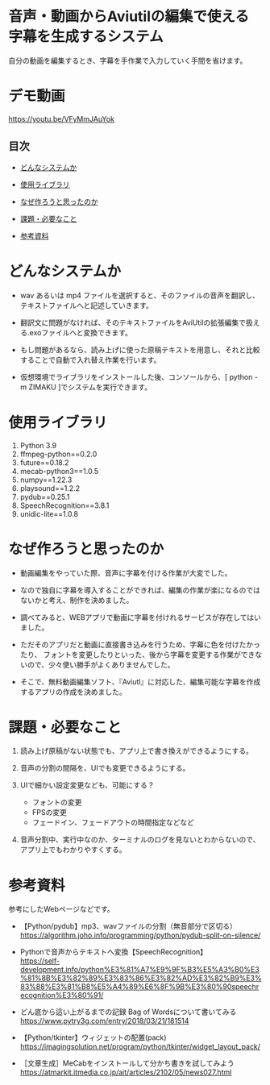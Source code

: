 # 音声・動画からAviutilの編集で使える字幕を生成するシステム
自分の動画を編集するとき、字幕を手作業で入力していく手間を省けます。

# デモ動画
https://youtu.be/VFyMmJAuYok


## 目次
- [どんなシステムか](#どんなシステムか)

- [使用ライブラリ](#使用ライブラリ)

- [なぜ作ろうと思ったのか](#なぜ作ろうと思ったのか)
- [課題・必要なこと](#課題・必要なこと)
- [参考資料](#参考資料)



# どんなシステムか
- wav あるいは mp4 ファイルを選択すると、そのファイルの音声を翻訳し、テキストファイルへと記述していきます。

- 翻訳文に問題がなければ、そのテキストファイルをAviUtilの拡張編集で扱える.exoファイルへと変換できます。

- もし問題があるなら、読み上げに使った原稿テキストを用意し、それと比較することで自動で入れ替え作業を行います。

- 仮想環境でライブラリをインストールした後、コンソールから、[ python -m ZIMAKU ]でシステムを実行できます。


# 使用ライブラリ 
1. Python 3.9
2. ffmpeg-python==0.2.0
3. future==0.18.2
4. mecab-python3==1.0.5
5. numpy==1.22.3
6. playsound==1.2.2
7. pydub==0.25.1
8. SpeechRecognition==3.8.1
9. unidic-lite==1.0.8


# なぜ作ろうと思ったのか
- 動画編集をやっていた際、音声に字幕を付ける作業が大変でした。
 
- なので独自に字幕を導入することができれば、編集の作業が楽になるのではないかと考え、制作を決めました。

- 調べてみると、WEBアプリで動画に字幕を付けれるサービスが存在してはいました。
 
- ただそのアプリだと動画に直接書き込みを行うため、字幕に色を付けたかったり、
 フォントを変更したりといった、後から字幕を変更する作業ができないので、少々使い勝手がよくありませんでした。
 
- そこで、無料動画編集ソフト、『Aviutl』に対応した、編集可能な字幕を作成するアプリの作成を決めました。


# 課題・必要なこと
1. 読み上げ原稿がない状態でも、アプリ上で書き換えができるようにする。

2. 音声の分割の間隔を、UIでも変更できるようにする。

3. UIで細かい設定変更なども、可能にする？
   - フォントの変更
   - FPSの変更
   - フェードイン、フェードアウトの時間指定などなど

4. 音声分割中、実行中なのか、ターミナルのログを見ないとわからないので、アプリ上でもわかりやすくする。



# 参考資料
参考にしたWebページなどです。

- 【Python/pydub】mp3、wavファイルの分割（無音部分で区切る）  
https://algorithm.joho.info/programming/python/pydub-split-on-silence/

- Pythonで音声からテキストへ変換【SpeechRecognition】  
https://self-development.info/python%E3%81%A7%E9%9F%B3%E5%A3%B0%E3%81%8B%E3%82%89%E3%83%86%E3%82%AD%E3%82%B9%E3%83%88%E3%81%B8%E5%A4%89%E6%8F%9B%E3%80%90speechrecognition%E3%80%91/

- どん底から這い上がるまでの記録  Bag of Wordsについて書いてみる  
https://www.pytry3g.com/entry/2018/03/21/181514

- 【Python/tkinter】ウィジェットの配置(pack)   
https://imagingsolution.net/program/python/tkinter/widget_layout_pack/

- ［文章生成］MeCabをインストールして分かち書きを試してみよう  
https://atmarkit.itmedia.co.jp/ait/articles/2102/05/news027.html


